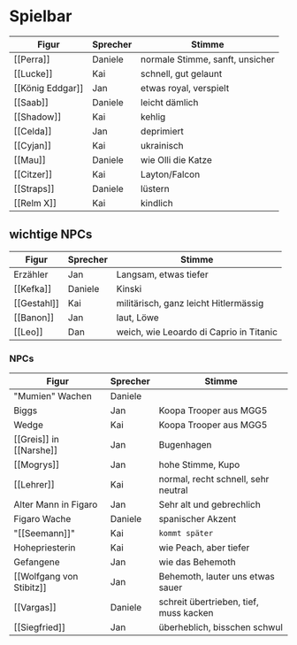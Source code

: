 # Spielbar
Figur|Sprecher|Stimme
-|-|-
[[Perra]]|Daniele|normale Stimme, sanft, unsicher
[[Lucke]]|Kai|schnell, gut gelaunt
[[König Eddgar]]|Jan|etwas royal, verspielt
[[Saab]]|Daniele|leicht dämlich
[[Shadow]]|Kai|kehlig
[[Celda]]|Jan|deprimiert
[[Cyjan]]|Kai|ukrainisch
[[Mau]]|Daniele|wie Olli die Katze
[[Citzer]]|Kai|Layton/Falcon
[[Straps]]|Daniele|lüstern
[[Relm X]]|Kai|kindlich


## wichtige NPCs
Figur|Sprecher|Stimme
-|-|-
Erzähler|Jan|Langsam, etwas tiefer
[[Kefka]]|Daniele|Kinski
[[Gestahl]]|Kai|militärisch, ganz leicht Hitlermässig
[[Banon]]|Jan|laut, Löwe
[[Leo]]|Dan|weich, wie Leoardo di Caprio in Titanic

### NPCs

Figur|Sprecher|Stimme
-|-|-
"Mumien" Wachen|Daniele
Biggs|Jan|Koopa Trooper aus MGG5
Wedge|Kai|Koopa Trooper aus MGG5
[[Greis]] in [[Narshe]]|Jan|Bugenhagen
[[Mogrys]]|Jan|hohe Stimme, Kupo
[[Lehrer]]|Kai|normal, recht schnell, sehr neutral
Alter Mann in Figaro|Jan|Sehr alt und gebrechlich
Figaro Wache|Daniele|spanischer Akzent
"[[Seemann]]"|Kai|`kommt später`
Hohepriesterin|Kai|wie Peach, aber tiefer
Gefangene|Jan|wie das Behemoth
[[Wolfgang von Stibitz]]|Jan|Behemoth, lauter uns etwas sauer
[[Vargas]]|Daniele|schreit übertrieben, tief, muss kacken
[[Siegfried]]|Jan|überheblich, bisschen schwul
